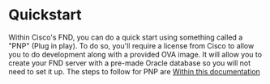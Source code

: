 # Quickstart

Within Cisco's FND, you can do a quick start using something called a "PNP" (Plug in play). 
To do so, you'll require a license from Cisco to allow you to do development along with a provided OVA image. It will
allow you to create your FND server with a pre-made Oracle database so you will not need to set it up. The steps to follow
for PNP are [Within this documentation](https://www.cisco.com/c/en/us/support/docs/cloud-systems-management/iot-field-network-director/213956-configure-field-network-director-to-use.html#anc12)
